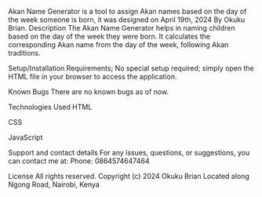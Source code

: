 Akan Name Generator is a tool to assign Akan names based on the day of the week someone is born, it was designed on April 19th, 2024 By Okuku Brian. Description The Akan Name Generator helps in naming children based on the day of the week they were born. It calculates the corresponding Akan name from the day of the week, following Akan traditions.

Setup/Installation Requirements; No special setup required; simply open the HTML file in your browser to access the application.

Known Bugs There are no known bugs as of now.

Technologies Used HTML

CSS

JavaScript

Support and contact details For any issues, questions, or suggestions, you can contact me at: Phone: 0864574647464

License All rights reserved. Copyright (c) 2024 Okuku Brian Located along Ngong Road, Nairobi, Kenya
